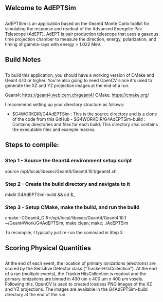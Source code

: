 ## Welcome to AdEPTSim
## 
AdEPTSim is an application based on the Geant4 Monte Carlo toolkit for
simulating the response and readout of the Advanced Energetic Pair Telescope (AdEPT).
AdEPT is pair production telescope that uses a gaseous time projection chamber to measure the direction, energy, polarization, and
timing of gamma-rays with energy > 1.022 MeV. 

## Build Notes
## 
To build this application, you should have a working version of CMake
and Geant 4.10 or higher. You're also going to need OpenCV since it's used to generate the
XZ and YZ projection images at the end of a run.

Geant4: https://geant4.web.cern.ch/geant4/ CMake: https://cmake.org/

I recommend setting up your directory structure as follows:

- $G4WORKDIR/G4AdEPTSim : This is the source directory and is a clone of
the code from this GitHub - $G4WORKDIR/G4AdEPTSim-build : Contains
directories and files for each build. This directory also contains the
executable files and example macros.

## Steps to compile:
## 
### Step 1 - Source the Geant4 environment setup script
source /opt/local/libexec/Geant4/Geant4.10.1/geant4.sh

### Step 2 - Create the build directory and navigate to it
mkdir G4AdEPTSim-build && cd $_

### Step 3 - Setup CMake, make the build, and run the build
cmake -DGeant4_DIR=/opt/local/libexec/Geant4/Geant4.10.1
~/Geant4Work/G4AdEPTSim; make clean; make; ./AdEPTSim

To recompile, I typically just re-run the command in Step 3

## Scoring Physical Quantities
## 

At the end of each event, the location of primary ionizations (electrons) are scored by the Sensitive Detector class ("TrackerHitsCollection"). At the end of a run (multiple events), the 
TrackerHitsCollection is readout and the primary ionizations are binned in 400 um x 400 um x 400 um voxels. Following this, OpenCV is used to created lossless PNG images of the 
XZ and YZ projections. The images are available in the G4AdEPTSim-build directory at the end of the run.